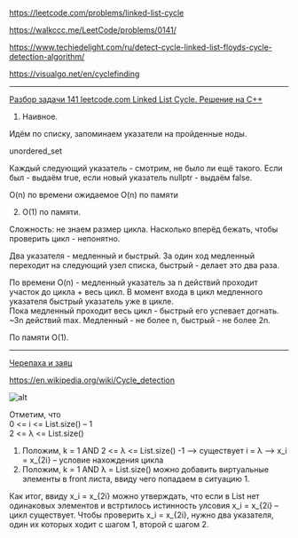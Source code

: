 https://leetcode.com/problems/linked-list-cycle

https://walkccc.me/LeetCode/problems/0141/

https://www.techiedelight.com/ru/detect-cycle-linked-list-floyds-cycle-detection-algorithm/

https://visualgo.net/en/cyclefinding

__________

[Разбор задачи 141 leetcode.com Linked List Cycle. Решение на C++](https://www.youtube.com/watch?v=4mxXON0cJtg)

1. Наивное.

Идём по списку, запоминаем указатели на пройденные ноды. 

unordered_set

Каждый следующий указатель - смотрим, не было ли ещё такого. Если был - выдаём true, если новый указатель nullptr - выдаём false.

O(n) по времени ожидаемое O(n) по памяти

2. O(1) по памяти.

Сложность: не знаем размер цикла. Насколько вперёд бежать, чтобы проверить цикл - непонятно.

Два указателя - медленный и быстрый. 3а один ход медленный переходит на следующий узел списка, быстрый - делает это два раза.

По времени O(n) - медленный указатель за n действий проходит участок до цикла + весь цикл. 
В момент входа в цикл медленного указателя быстрый указатель уже в цикле.  
Пока медленный проходит весь цикл - быстрый его успевает догнать. ~Зn действий max. 
Медленный - не более n, быстрый - не более 2n.

По памяти O(1).

__________

[Черепаха и заяц](https://www.techiedelight.com/ru/detect-cycle-linked-list-floyds-cycle-detection-algorithm/)  

https://en.wikipedia.org/wiki/Cycle_detection

![ alt](https://github.com/SkosMartren/useful-materials/blob/main/141_1.png)

Отметим, что  
0 <= i <= List.size() – 1  
2 <= λ <= List.size() 

1.	Положим, k = 1 AND 2 <= λ <= List.size() -1 --> существует i = λ --> x_i = x_{2i} – условие нахождения цикла
2.	Положим, k = 1 AND λ = List.size() можно добавить виртуальные элементы в front листа, ввиду чего попадаем в ситуацию 1.  

Как итог, ввиду x_i = x_{2i} можно утверждать, что если в List нет одинаковых элементов и встртилось истинность улсовия x_i = x_{2i} – цикл существует. 
Чтобы проверить x_i = x_{2i}, нужно два указателя, один их которых ходит с шагом 1, второй с шагом 2.
